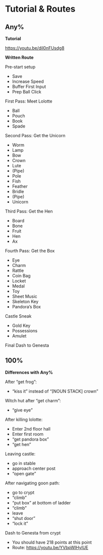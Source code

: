 # Tutorial & Routes

## Any%
**Tutorial**

https://youtu.be/dil0nFUsdg8

**Written Route**

Pre-start setup
- Save 
- Increase Speed 
- Buffer First Input 
- Prep Ball Click

First Pass: Meet Lolotte
- Ball 
- Pouch 
- Book 
- Spade

Second Pass: Get the Unicorn
- Worm 
- Lamp 
- Bow 
- Crown 
- Lute 
- (Pipe) 
- Pole 
- Fish 
- Feather 
- Bridle 
- (Pipe) 
- Unicorn

Third Pass: Get the Hen
- Board 
- Bone 
- Fruit 
- Hen 
- Ax

Fourth Pass: Get the Box
- Eye 
- Charm 
- Rattle 
- Coin Bag 
- Locket 
- Medal 
- Toy 
- Sheet Music 
- Skeleton Key 
- Pandora’s Box

Castle Sneak
- Gold Key 
- Possessions 
- Amulet

Final Dash to Genesta


## 100%

**Differences with Any%**

After “get frog”:
- “kiss it” instead of “[NOUN STACK] crown”

Witch hut after “get charm”: 
- “give eye”

After killing lolotte: 
- Enter 2nd floor hall
- Enter first room
- “get pandora box”
- “get hen”

Leaving castle: 
- go in stable
- approach center post
- “open gate”

After navigating goon path: 
- go to crypt
- “climb”
- “put box” at bottom of ladder
- “climb”
- leave
- “shut door”
- “lock it”

Dash to Genesta from crypt
- You should have 218 points at this point
- Route: https://youtu.be/YVbpWlHylUE
